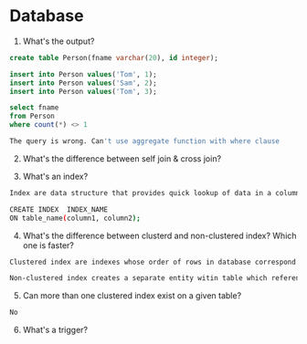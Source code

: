 # Database

1. What's the output?

```sql
create table Person(fname varchar(20), id integer);

insert into Person values('Tom', 1);
insert into Person values('Sam', 2);
insert into Person values('Tom', 3);

select fname
from Person
where count(*) <> 1
```

```bash
The query is wrong. Can't use aggregate function with where clause
```

2. What's the difference between self join & cross join?

3. What's an index?

```bash
Index are data structure that provides quick lookup of data in a column or columns of a table.

CREATE INDEX  INDEX_NAME
ON table_name(column1, column2);

```

4. What's the difference between clusterd and non-clustered index? Which one is faster?

```bash
Clustered index are indexes whose order of rows in database correspond to the order of rows in index. It modifies the way records are stored in the database.

Non-clustered index creates a separate entity witin table which references original table.
```

5. Can more than one clustered index exist on a given table?

```bash
No
```

6. What's a trigger?
